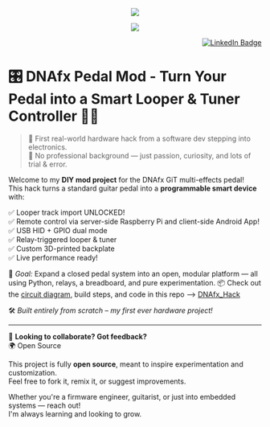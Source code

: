 <p align="center">
  <img src="https://github-readme-stats.vercel.app/api/top-langs/?username=jblackiex&layout=compact&theme=gotham&hide_border=true" />
</p>
<p align="center">
  <a href="https://skillicons.dev">
    <img src="https://skillicons.dev/icons?i=bash,c,cpp,linux,git,docker,cmake,vscode,vim" />
  </a>
</p>
<p align="right">
  <a href="https://www.linkedin.com/in/nbordoni01/">
    <img src="https://img.shields.io/badge/LinkedIn-blue?style=for-the-badge&logo=linkedin&logoColor=white" alt="LinkedIn Badge"/>
  </a>
</p>

# 🎛️ DNAfx Pedal Mod - Turn Your Pedal into a Smart Looper & Tuner Controller 🎸🤖

> 🚨 First real-world hardware hack from a software dev stepping into electronics.  
> 🧠 No professional background — just passion, curiosity, and lots of trial & error.

Welcome to my **DIY mod project** for the DNAfx GiT multi-effects pedal!  
This hack turns a standard guitar pedal into a **programmable smart device** with:

✅ Looper track import UNLOCKED!  
✅ Remote control via server-side Raspberry Pi and client-side Android App!   
✅ USB HID + GPIO dual mode  
✅ Relay-triggered looper & tuner  
✅ Custom 3D-printed backplate  
✅ Live performance ready!

🎯 *Goal:* Expand a closed pedal system into an open, modular platform — all using Python, relays, a breadboard, and pure experimentation.
📦 Check out the [circuit diagram](https://lucid.app/lucidchart/801ec904-747f-40c8-86a8-fbb14ffee57e/view?invitationId=inv_92bd5a81-6f77-4953-a02e-ab45b900d2ef&page=0_0#), build steps, and code in this repo --> [DNAfx_Hack](https://github.com/jblackiex/DNAfx_Hack)

🛠️ *Built entirely from scratch – my first ever hardware project!*

---

📢 **Looking to collaborate? Got feedback?**  
🌍 Open Source

This project is fully **open source**, meant to inspire experimentation and customization.  
Feel free to fork it, remix it, or suggest improvements.

Whether you're a firmware engineer, guitarist, or just into embedded systems — reach out!  
I'm always learning and looking to grow.

